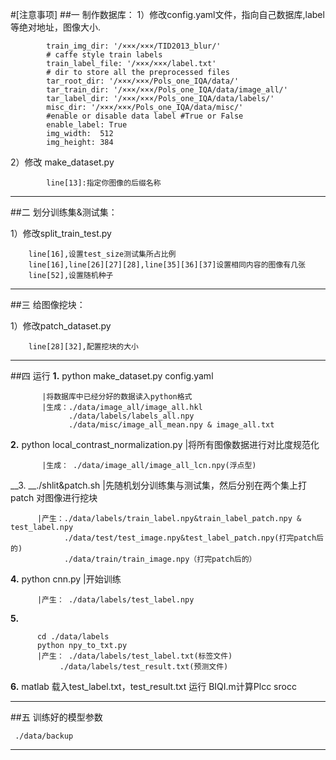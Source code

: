 #[注意事项]
##一 制作数据库：
1）修改config.yaml文件，指向自己数据库,label等绝对地址，图像大小.

            train_img_dir: '/×××/×××/TID2013_blur/'
            # caffe style train labels
            train_label_file: '/×××/×××/label.txt'
            # dir to store all the preprocessed files
            tar_root_dir: '/×××/×××/Pols_one_IQA/data/' 
            tar_train_dir: '/×××/×××/Pols_one_IQA/data/image_all/' 
            tar_label_dir: '/×××/×××/Pols_one_IQA/data/labels/' 
            misc_dir: '/×××/×××/Pols_one_IQA/data/misc/' 
            #enable or disable data label #True or False
            enable_label: True
            img_width:  512
            img_height: 384
   2）修改 make_dataset.py 
   
            line[13]:指定你图像的后缀名称
-----------------------------------
##二 划分训练集&测试集：

  1）修改split_train_test.py 
  
        line[16],设置test_size测试集所占比例
		line[16],line[26][27][28],line[35][36][37]设置相同内容的图像有几张
        line[52],设置随机种子
---------------------------------------------
##三 给图像挖块：

   1）修改patch_dataset.py
   
        line[28][32],配置挖块的大小
----------------------------------------------
##四 运行
__1.__ python make_dataset.py config.yaml     

           |将数据库中已经分好的数据读入python格式 
           |生成：./data/image_all/image_all.hkl  
                 ./data/labels/labels_all.npy 
                 ./data/misc/image_all_mean.npy & image_all.txt
__2.__ python local_contrast_normalization.py |将所有图像数据进行对比度规范化

           |生成： ./data/image_all/image_all_lcn.npy(浮点型)
           
__3. __./shlit&patch.sh   |先随机划分训练集与测试集，然后分别在两个集上打patch 对图像进行挖块

          |产生：./data/labels/train_label.npy&train_label_patch.npy & test_label.npy 
                ./data/test/test_image.npy&test_label_patch.npy(打完patch后的) 
                ./data/train/train_image.npy（打完patch后的）
__4.__ python cnn.py |开始训练

          |产生： ./data/labels/test_label.npy
__5.__ 

          cd ./data/labels 
          python npy_to_txt.py
          |产生： ./data/labels/test_label.txt(标签文件)
               ./data/labels/test_result.txt(预测文件)
__6.__ matlab 载入test_label.txt，test_result.txt 运行 BIQI.m计算Plcc srocc

-----------------------------------------------------
##五  训练好的模型参数

     ./data/backup
------------------------------------------------------------
